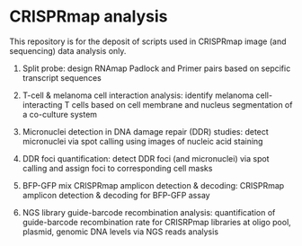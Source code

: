 # CRISPRmap analysis
This repository is for the deposit of scripts used in CRISPRmap image (and sequencing) data analysis only.

1. Split probe: design RNAmap Padlock and Primer pairs based on sepcific transcript sequences

2. T-cell & melanoma cell interaction analysis: identify melanoma cell-interacting T cells based on cell membrane and nucleus segmentation of a co-culture system

3. Micronuclei detection in DNA damage repair (DDR) studies: detect micronuclei via spot calling using images of nucleic acid staining

4. DDR foci quantification: detect DDR foci (and micronuclei) via spot calling and assign foci to corresponding cell masks

5. BFP-GFP mix CRISPRmap amplicon detection & decoding: CRISPRmap amplicon detection & decoding for BFP-GFP assay

6. NGS library guide-barcode recombination analysis: quantification of guide-barcode recombination rate for CRISRPmap libraries at oligo pool, plasmid, genomic DNA levels via NGS reads analysis
